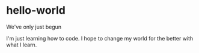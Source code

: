 # hello-world
We've only just begun

I'm just learning how to code.  I hope to change my world for the better with what I learn.
